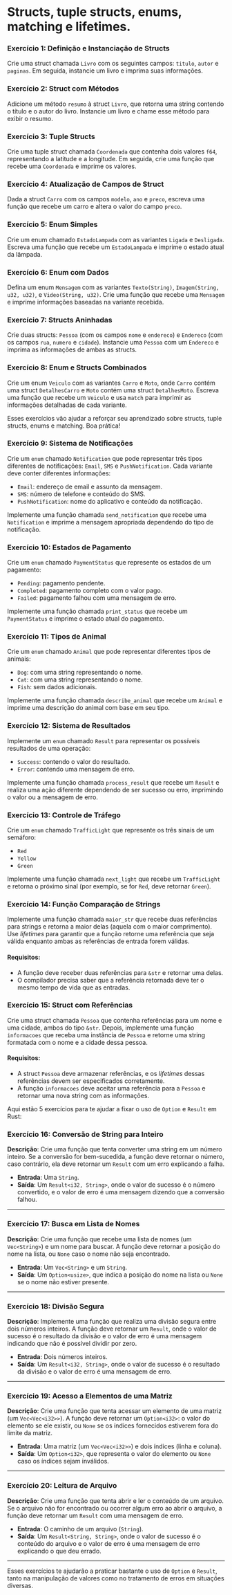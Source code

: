 # Structs, tuple structs, enums, matching e lifetimes.

### Exercício 1: Definição e Instanciação de Structs

Crie uma struct chamada `Livro` com os seguintes campos: `titulo`, `autor` e `paginas`. Em seguida, instancie um livro e imprima suas informações.

### Exercício 2: Struct com Métodos

Adicione um método `resumo` à struct `Livro`, que retorna uma string contendo o título e o autor do livro. Instancie um livro e chame esse método para exibir o resumo.

### Exercício 3: Tuple Structs

Crie uma tuple struct chamada `Coordenada` que contenha dois valores `f64`, representando a latitude e a longitude. Em seguida, crie uma função que recebe uma `Coordenada` e imprime os valores.

### Exercício 4: Atualização de Campos de Struct

Dada a struct `Carro` com os campos `modelo`, `ano` e `preco`, escreva uma função que recebe um carro e altera o valor do campo `preco`.

### Exercício 5: Enum Simples

Crie um enum chamado `EstadoLampada` com as variantes `Ligada` e `Desligada`. Escreva uma função que recebe um `EstadoLampada` e imprime o estado atual da lâmpada.

### Exercício 6: Enum com Dados

Defina um enum `Mensagem` com as variantes `Texto(String)`, `Imagem(String, u32, u32)`, e `Video(String, u32)`. Crie uma função que recebe uma `Mensagem` e imprime informações baseadas na variante recebida.

### Exercício 7: Structs Aninhadas

Crie duas structs: `Pessoa` (com os campos `nome` e `endereco`) e `Endereco` (com os campos `rua`, `numero` e `cidade`). Instancie uma `Pessoa` com um `Endereco` e imprima as informações de ambas as structs.

### Exercício 8: Enum e Structs Combinados

Crie um enum `Veiculo` com as variantes `Carro` e `Moto`, onde `Carro` contém uma struct `DetalhesCarro` e `Moto` contém uma struct `DetalhesMoto`. Escreva uma função que recebe um `Veiculo` e usa `match` para imprimir as informações detalhadas de cada variante.

Esses exercícios vão ajudar a reforçar seu aprendizado sobre structs, tuple structs, enums e matching. Boa prática!

### Exercício 9: **Sistema de Notificações**

Crie um `enum` chamado `Notification` que pode representar três tipos diferentes de notificações: `Email`, `SMS` e `PushNotification`. Cada variante deve conter diferentes informações:

- `Email`: endereço de email e assunto da mensagem.
- `SMS`: número de telefone e conteúdo do SMS.
- `PushNotification`: nome do aplicativo e conteúdo da notificação.

Implemente uma função chamada `send_notification` que recebe uma `Notification` e imprime a mensagem apropriada dependendo do tipo de notificação.

### Exercício 10: **Estados de Pagamento**

Crie um `enum` chamado `PaymentStatus` que represente os estados de um pagamento:

- `Pending`: pagamento pendente.
- `Completed`: pagamento completo com o valor pago.
- `Failed`: pagamento falhou com uma mensagem de erro.

Implemente uma função chamada `print_status` que recebe um `PaymentStatus` e imprime o estado atual do pagamento.

### Exercício 11: **Tipos de Animal**

Crie um `enum` chamado `Animal` que pode representar diferentes tipos de animais:

- `Dog`: com uma string representando o nome.
- `Cat`: com uma string representando o nome.
- `Fish`: sem dados adicionais.

Implemente uma função chamada `describe_animal` que recebe um `Animal` e imprime uma descrição do animal com base em seu tipo.

### Exercício 12: **Sistema de Resultados**

Implemente um `enum` chamado `Result` para representar os possíveis resultados de uma operação:

- `Success`: contendo o valor do resultado.
- `Error`: contendo uma mensagem de erro.

Implemente uma função chamada `process_result` que recebe um `Result` e realiza uma ação diferente dependendo de ser sucesso ou erro, imprimindo o valor ou a mensagem de erro.

### Exercício 13: **Controle de Tráfego**

Crie um `enum` chamado `TrafficLight` que represente os três sinais de um semáforo:

- `Red`
- `Yellow`
- `Green`

Implemente uma função chamada `next_light` que recebe um `TrafficLight` e retorna o próximo sinal (por exemplo, se for `Red`, deve retornar `Green`).

### Exercício 14: Função Comparação de Strings
Implemente uma função chamada `maior_str` que recebe duas referências para strings e retorna a maior delas (aquela com o maior comprimento). Use *lifetimes* para garantir que a função retorne uma referência que seja válida enquanto ambas as referências de entrada forem válidas.

#### Requisitos:
- A função deve receber duas referências para `&str` e retornar uma delas.
- O compilador precisa saber que a referência retornada deve ter o mesmo tempo de vida que as entradas.


### Exercício 15: Struct com Referências
Crie uma struct chamada `Pessoa` que contenha referências para um nome e uma cidade, ambos do tipo `&str`. Depois, implemente uma função `informacoes` que receba uma instância de `Pessoa` e retorne uma string formatada com o nome e a cidade dessa pessoa.

#### Requisitos:
- A struct `Pessoa` deve armazenar referências, e os *lifetimes* dessas referências devem ser especificados corretamente.
- A função `informacoes` deve aceitar uma referência para a `Pessoa` e retornar uma nova string com as informações.

Aqui estão 5 exercícios para te ajudar a fixar o uso de `Option` e `Result` em Rust:


### Exercício 16: Conversão de String para Inteiro
**Descrição**: Crie uma função que tenta converter uma string em um número inteiro. Se a conversão for bem-sucedida, a função deve retornar o número, caso contrário, ela deve retornar um `Result` com um erro explicando a falha.

- **Entrada**: Uma `String`.
- **Saída**: Um `Result<i32, String>`, onde o valor de sucesso é o número convertido, e o valor de erro é uma mensagem dizendo que a conversão falhou.

---

### Exercício 17: Busca em Lista de Nomes
**Descrição**: Crie uma função que recebe uma lista de nomes (um `Vec<String>`) e um nome para buscar. A função deve retornar a posição do nome na lista, ou `None` caso o nome não seja encontrado.

- **Entrada**: Um `Vec<String>` e um `String`.
- **Saída**: Um `Option<usize>`, que indica a posição do nome na lista ou `None` se o nome não estiver presente.

---

### Exercício 18: Divisão Segura
**Descrição**: Implemente uma função que realiza uma divisão segura entre dois números inteiros. A função deve retornar um `Result`, onde o valor de sucesso é o resultado da divisão e o valor de erro é uma mensagem indicando que não é possível dividir por zero.

- **Entrada**: Dois números inteiros.
- **Saída**: Um `Result<i32, String>`, onde o valor de sucesso é o resultado da divisão e o valor de erro é uma mensagem de erro.

---

### Exercício 19: Acesso a Elementos de uma Matriz
**Descrição**: Crie uma função que tenta acessar um elemento de uma matriz (um `Vec<Vec<i32>>`). A função deve retornar um `Option<i32>`: o valor do elemento se ele existir, ou `None` se os índices fornecidos estiverem fora do limite da matriz.

- **Entrada**: Uma matriz (um `Vec<Vec<i32>>`) e dois índices (linha e coluna).
- **Saída**: Um `Option<i32>`, que representa o valor do elemento ou `None` caso os índices sejam inválidos.

---

### Exercício 20: Leitura de Arquivo
**Descrição**: Crie uma função que tenta abrir e ler o conteúdo de um arquivo. Se o arquivo não for encontrado ou ocorrer algum erro ao abrir o arquivo, a função deve retornar um `Result` com uma mensagem de erro.

- **Entrada**: O caminho de um arquivo (`String`).
- **Saída**: Um `Result<String, String>`, onde o valor de sucesso é o conteúdo do arquivo e o valor de erro é uma mensagem de erro explicando o que deu errado.

---

Esses exercícios te ajudarão a praticar bastante o uso de `Option` e `Result`, tanto na manipulação de valores como no tratamento de erros em situações diversas.